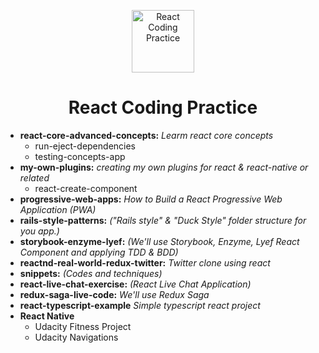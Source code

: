 <p align="center"><a target="\_blank" href="https://github.com/filipenatanael/react-coding-practice"><img width="100" src="https://cdn2.iconfinder.com/data/icons/designer-skills/128/react-512.png" alt="React Coding Practice"></a></p>

<h1 align="center">React Coding Practice</h1>

- **react-core-advanced-concepts:** *Learm react core concepts*
  - run-eject-dependencies
  - testing-concepts-app
- **my-own-plugins:** *creating my own plugins for react & react-native or related*
  - react-create-component
- **progressive-web-apps:** *How to Build a React Progressive Web Application (PWA)*
- **rails-style-patterns:** *("Rails style" & "Duck Style" folder structure  for you app.)*
- **storybook-enzyme-lyef:** *(We'll use Storybook, Enzyme, Lyef React Component and applying TDD & BDD)*
- **reactnd-real-world-redux-twitter:** *Twitter clone using react*
- **snippets:** *(Codes and techniques)*
- **react-live-chat-exercise:** *(React Live Chat Application)*
- **redux-saga-live-code:** *We'll use Redux Saga*
- **react-typescript-example** *Simple typescript react project*
- **React Native**
  - Udacity Fitness Project
  - Udacity Navigations
